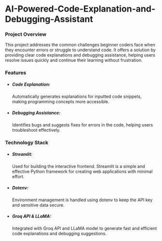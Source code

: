 # AI-Powered-Code-Explanation-and-Debugging-Assistant

**<h3>Project Overview</h3>** 
This project addresses the common challenges beginner coders face when they encounter errors or struggle to understand code. It offers a solution by providing clear code explanations and debugging assistance, helping users resolve issues quickly and continue their learning without frustration.     

**<h3>Features</h3>**   
* **<h5>Code Explanation:</h5>** Automatically generates explanations for inputted code snippets, making programming concepts more accessible.     
* **<h5>Debugging Assistance:</h5>** Identifies bugs and suggests fixes for errors in the code, helping users troubleshoot effectively.       

**<h3>Technology Stack</h3>**     
* **<h5>Streamlit:</h5>** Used for building the interactive frontend. Streamlit is a simple and effective Python framework for creating web applications with minimal effort.     
* **<h5>Dotenv:</h5>** Environment management is handled using dotenv to keep the API key and sensitive data secure.    
* **<h5>Groq API & LLaMA:</h5>** Integrated with Groq API and LLaMA model to generate fast and efficient code explanations and debugging suggestions.   
